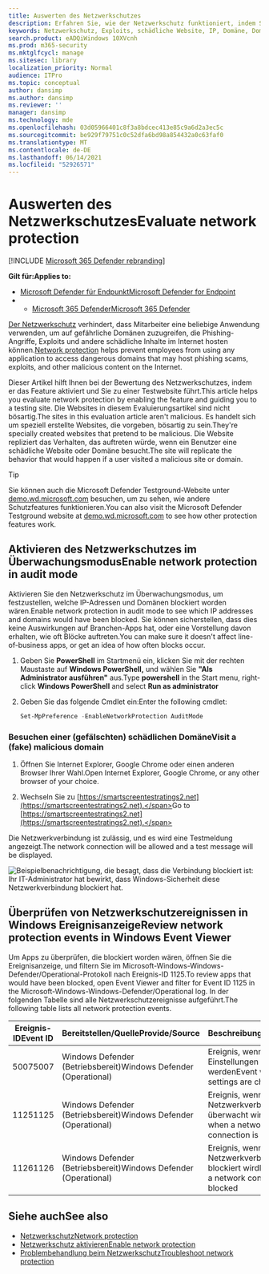 ```yaml
---
title: Auswerten des Netzwerkschutzes
description: Erfahren Sie, wie der Netzwerkschutz funktioniert, indem Sie allgemeine Szenarien testen, vor denen er schützt.
keywords: Netzwerkschutz, Exploits, schädliche Website, IP, Domäne, Domänen, auswerten, testen, Demo
search.product: eADQiWindows 10XVcnh
ms.prod: m365-security
ms.mktglfcycl: manage
ms.sitesec: library
localization_priority: Normal
audience: ITPro
ms.topic: conceptual
author: dansimp
ms.author: dansimp
ms.reviewer: ''
manager: dansimp
ms.technology: mde
ms.openlocfilehash: 03d05966401c8f3a8bdcec413e85c9a6d2a3ec5c
ms.sourcegitcommit: be929f79751c0c52dfa6bd98a854432a0c63faf0
ms.translationtype: MT
ms.contentlocale: de-DE
ms.lasthandoff: 06/14/2021
ms.locfileid: "52926571"
---
```

# <a name="evaluate-network-protection"></a><span data-ttu-id="1133b-104">Auswerten des Netzwerkschutzes</span><span class="sxs-lookup"><span data-stu-id="1133b-104">Evaluate network protection</span></span>

[!INCLUDE [Microsoft 365 Defender rebranding](../../includes/microsoft-defender.md)]

<span data-ttu-id="1133b-105">**Gilt für:**</span><span class="sxs-lookup"><span data-stu-id="1133b-105">**Applies to:**</span></span>
- [<span data-ttu-id="1133b-106">Microsoft Defender für Endpunkt</span><span class="sxs-lookup"><span data-stu-id="1133b-106">Microsoft Defender for Endpoint</span></span>](https://go.microsoft.com/fwlink/?linkid=2154037)
- - [<span data-ttu-id="1133b-107">Microsoft 365 Defender</span><span class="sxs-lookup"><span data-stu-id="1133b-107">Microsoft 365 Defender</span></span>](https://go.microsoft.com/fwlink/?linkid=2118804)

<span data-ttu-id="1133b-108">[Der Netzwerkschutz](network-protection.md) verhindert, dass Mitarbeiter eine beliebige Anwendung verwenden, um auf gefährliche Domänen zuzugreifen, die Phishing-Angriffe, Exploits und andere schädliche Inhalte im Internet hosten können.</span><span class="sxs-lookup"><span data-stu-id="1133b-108">[Network protection](network-protection.md) helps prevent employees from using any application to access dangerous domains that may host phishing scams, exploits, and other malicious content on the Internet.</span></span>

<span data-ttu-id="1133b-109">Dieser Artikel hilft Ihnen bei der Bewertung des Netzwerkschutzes, indem er das Feature aktiviert und Sie zu einer Testwebsite führt.</span><span class="sxs-lookup"><span data-stu-id="1133b-109">This article helps you evaluate network protection by enabling the feature and guiding you to a testing site.</span></span> <span data-ttu-id="1133b-110">Die Websites in diesem Evaluierungsartikel sind nicht bösartig.</span><span class="sxs-lookup"><span data-stu-id="1133b-110">The sites in this evaluation article aren't malicious.</span></span> <span data-ttu-id="1133b-111">Es handelt sich um speziell erstellte Websites, die vorgeben, bösartig zu sein.</span><span class="sxs-lookup"><span data-stu-id="1133b-111">They're specially created websites that pretend to be malicious.</span></span> <span data-ttu-id="1133b-112">Die Website repliziert das Verhalten, das auftreten würde, wenn ein Benutzer eine schädliche Website oder Domäne besucht.</span><span class="sxs-lookup"><span data-stu-id="1133b-112">The site will replicate the behavior that would happen if a user visited a malicious site or domain.</span></span>

> [!TIP]
> <span data-ttu-id="1133b-113">Sie können auch die Microsoft Defender Testground-Website unter [demo.wd.microsoft.com](https://demo.wd.microsoft.com?ocid=cx-wddocs-testground) besuchen, um zu sehen, wie andere Schutzfeatures funktionieren.</span><span class="sxs-lookup"><span data-stu-id="1133b-113">You can also visit the Microsoft Defender Testground website at [demo.wd.microsoft.com](https://demo.wd.microsoft.com?ocid=cx-wddocs-testground) to see how other protection features work.</span></span>

## <a name="enable-network-protection-in-audit-mode"></a><span data-ttu-id="1133b-114">Aktivieren des Netzwerkschutzes im Überwachungsmodus</span><span class="sxs-lookup"><span data-stu-id="1133b-114">Enable network protection in audit mode</span></span>

<span data-ttu-id="1133b-115">Aktivieren Sie den Netzwerkschutz im Überwachungsmodus, um festzustellen, welche IP-Adressen und Domänen blockiert worden wären.</span><span class="sxs-lookup"><span data-stu-id="1133b-115">Enable network protection in audit mode to see which IP addresses and domains would have been blocked.</span></span> <span data-ttu-id="1133b-116">Sie können sicherstellen, dass dies keine Auswirkungen auf Branchen-Apps hat, oder eine Vorstellung davon erhalten, wie oft Blöcke auftreten.</span><span class="sxs-lookup"><span data-stu-id="1133b-116">You can make sure it doesn't affect line-of-business apps, or get an idea of how often blocks occur.</span></span>

1. <span data-ttu-id="1133b-117">Geben Sie **PowerShell** im Startmenü ein, klicken Sie mit der rechten Maustaste auf **Windows PowerShell,** und wählen Sie **"Als Administrator ausführen"** aus.</span><span class="sxs-lookup"><span data-stu-id="1133b-117">Type **powershell** in the Start menu, right-click **Windows PowerShell** and select **Run as administrator**</span></span>
2. <span data-ttu-id="1133b-118">Geben Sie das folgende Cmdlet ein:</span><span class="sxs-lookup"><span data-stu-id="1133b-118">Enter the following cmdlet:</span></span>

    ```PowerShell
    Set-MpPreference -EnableNetworkProtection AuditMode
    ```

### <a name="visit-a-fake-malicious-domain"></a><span data-ttu-id="1133b-119">Besuchen einer (gefälschten) schädlichen Domäne</span><span class="sxs-lookup"><span data-stu-id="1133b-119">Visit a (fake) malicious domain</span></span>

1. <span data-ttu-id="1133b-120">Öffnen Sie Internet Explorer, Google Chrome oder einen anderen Browser Ihrer Wahl.</span><span class="sxs-lookup"><span data-stu-id="1133b-120">Open Internet Explorer, Google Chrome, or any other browser of your choice.</span></span>

1. <span data-ttu-id="1133b-121">Wechseln Sie zu [https://smartscreentestratings2.net](https://smartscreentestratings2.net).</span><span class="sxs-lookup"><span data-stu-id="1133b-121">Go to [https://smartscreentestratings2.net](https://smartscreentestratings2.net).</span></span>

<span data-ttu-id="1133b-122">Die Netzwerkverbindung ist zulässig, und es wird eine Testmeldung angezeigt.</span><span class="sxs-lookup"><span data-stu-id="1133b-122">The network connection will be allowed and a test message will be displayed.</span></span>

![Beispielbenachrichtigung, die besagt, dass die Verbindung blockiert ist: Ihr IT-Administrator hat bewirkt, dass Windows-Sicherheit diese Netzwerkverbindung blockiert hat.](/microsoft-365/security/defender-endpoint/images/np-notif)

## <a name="review-network-protection-events-in-windows-event-viewer"></a><span data-ttu-id="1133b-125">Überprüfen von Netzwerkschutzereignissen in Windows Ereignisanzeige</span><span class="sxs-lookup"><span data-stu-id="1133b-125">Review network protection events in Windows Event Viewer</span></span>

<span data-ttu-id="1133b-126">Um Apps zu überprüfen, die blockiert worden wären, öffnen Sie die Ereignisanzeige, und filtern Sie im Microsoft-Windows-Windows-Defender/Operational-Protokoll nach Ereignis-ID 1125.</span><span class="sxs-lookup"><span data-stu-id="1133b-126">To review apps that would have been blocked, open Event Viewer and filter for Event ID 1125 in the Microsoft-Windows-Windows-Defender/Operational log.</span></span> <span data-ttu-id="1133b-127">In der folgenden Tabelle sind alle Netzwerkschutzereignisse aufgeführt.</span><span class="sxs-lookup"><span data-stu-id="1133b-127">The following table lists all network protection events.</span></span>

| <span data-ttu-id="1133b-128">Ereignis-ID</span><span class="sxs-lookup"><span data-stu-id="1133b-128">Event ID</span></span> | <span data-ttu-id="1133b-129">Bereitstellen/Quelle</span><span class="sxs-lookup"><span data-stu-id="1133b-129">Provide/Source</span></span> | <span data-ttu-id="1133b-130">Beschreibung</span><span class="sxs-lookup"><span data-stu-id="1133b-130">Description</span></span> |
|-|-|-|
|<span data-ttu-id="1133b-131">5007</span><span class="sxs-lookup"><span data-stu-id="1133b-131">5007</span></span> | <span data-ttu-id="1133b-132">Windows Defender (Betriebsbereit)</span><span class="sxs-lookup"><span data-stu-id="1133b-132">Windows Defender (Operational)</span></span> | <span data-ttu-id="1133b-133">Ereignis, wenn Einstellungen geändert werden</span><span class="sxs-lookup"><span data-stu-id="1133b-133">Event when settings are changed</span></span> |
|<span data-ttu-id="1133b-134">1125</span><span class="sxs-lookup"><span data-stu-id="1133b-134">1125</span></span> | <span data-ttu-id="1133b-135">Windows Defender (Betriebsbereit)</span><span class="sxs-lookup"><span data-stu-id="1133b-135">Windows Defender (Operational)</span></span> | <span data-ttu-id="1133b-136">Ereignis, wenn eine Netzwerkverbindung überwacht wird</span><span class="sxs-lookup"><span data-stu-id="1133b-136">Event when a network connection is audited</span></span> |
|<span data-ttu-id="1133b-137">1126</span><span class="sxs-lookup"><span data-stu-id="1133b-137">1126</span></span> | <span data-ttu-id="1133b-138">Windows Defender (Betriebsbereit)</span><span class="sxs-lookup"><span data-stu-id="1133b-138">Windows Defender (Operational)</span></span> | <span data-ttu-id="1133b-139">Ereignis, wenn eine Netzwerkverbindung blockiert wird</span><span class="sxs-lookup"><span data-stu-id="1133b-139">Event when a network connection is blocked</span></span> |

## <a name="see-also"></a><span data-ttu-id="1133b-140">Siehe auch</span><span class="sxs-lookup"><span data-stu-id="1133b-140">See also</span></span>

* [<span data-ttu-id="1133b-141">Netzwerkschutz</span><span class="sxs-lookup"><span data-stu-id="1133b-141">Network protection</span></span>](network-protection.md)
* [<span data-ttu-id="1133b-142">Netzwerkschutz aktivieren</span><span class="sxs-lookup"><span data-stu-id="1133b-142">Enable network protection</span></span>](enable-network-protection.md)
* [<span data-ttu-id="1133b-143">Problembehandlung beim Netzwerkschutz</span><span class="sxs-lookup"><span data-stu-id="1133b-143">Troubleshoot network protection</span></span>](troubleshoot-np.md)
